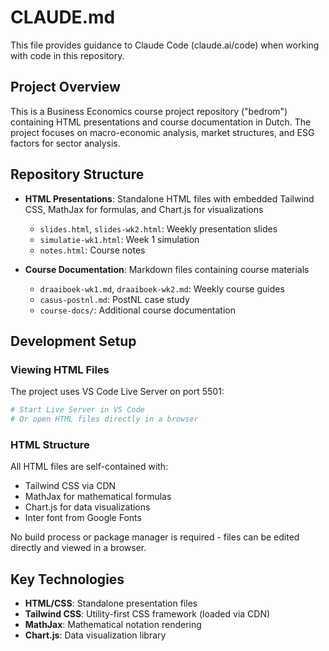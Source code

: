# CLAUDE.md

This file provides guidance to Claude Code (claude.ai/code) when working with code in this repository.

## Project Overview

This is a Business Economics course project repository ("bedrom") containing HTML presentations and course documentation in Dutch. The project focuses on macro-economic analysis, market structures, and ESG factors for sector analysis.

## Repository Structure

- **HTML Presentations**: Standalone HTML files with embedded Tailwind CSS, MathJax for formulas, and Chart.js for visualizations
  - `slides.html`, `slides-wk2.html`: Weekly presentation slides
  - `simulatie-wk1.html`: Week 1 simulation
  - `notes.html`: Course notes

- **Course Documentation**: Markdown files containing course materials
  - `draaiboek-wk1.md`, `draaiboek-wk2.md`: Weekly course guides
  - `casus-postnl.md`: PostNL case study
  - `course-docs/`: Additional course documentation

## Development Setup

### Viewing HTML Files
The project uses VS Code Live Server on port 5501:
```bash
# Start Live Server in VS Code
# Or open HTML files directly in a browser
```

### HTML Structure
All HTML files are self-contained with:
- Tailwind CSS via CDN
- MathJax for mathematical formulas
- Chart.js for data visualizations
- Inter font from Google Fonts

No build process or package manager is required - files can be edited directly and viewed in a browser.

## Key Technologies

- **HTML/CSS**: Standalone presentation files
- **Tailwind CSS**: Utility-first CSS framework (loaded via CDN)
- **MathJax**: Mathematical notation rendering
- **Chart.js**: Data visualization library